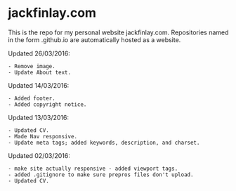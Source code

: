 # jackfinlay.com
 This is the repo for my personal website jackfinlay.com. Repositories named in the form <username>.github.io are automatically hosted as a website.

 Updated 26/03/2016:

 	- Remove image.
 	- Update About text.

 Updated 14/03/2016:

 	- Added footer.
 	- Added copyright notice.

 Updated 13/03/2016:

 	- Updated CV.
 	- Made Nav responsive.
 	- Update meta tags; added keywords, description, and charset.

 Updated 02/03/2016:

 	- make site actually responsive - added viewport tags.
 	- added .gitignore to make sure prepros files don't upload.
 	- Updated CV.
